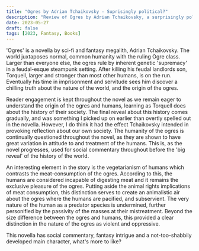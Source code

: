 ```yaml
---
title: "Ogres by Adrian Tchaikovsky - Suprisingly political?"
description: "Review of Ogres by Adrian Tchaikovsky, a surprisingly political little fantasy novella."
date: 2023-05-27
draft: false
tags: [2023, Fantasy, Books]
---
```


'Ogres' is a novella by sci-fi and fantasy megalith, Adrian Tchaikovsky. The world juxtaposes normal, common humanity with the ruling Ogre class. Larger than everyone else, the ogres rule by inherent genetic 'supremacy' in a feudal-esque steampunk setting. After killing his feudal landlords son, Torquell, larger and stronger than most other humans, is on the run. Eventually his time in imprisonment and servitude sees him discover a chilling truth about the nature of the world, and the origin of the ogres.

Reader engagement is kept throughout the novel as we remain eager to understand the origin of the ogres and humans, learning as Torquell does about the history of their society. The final reveal about this history comes gradually, and was something I picked up on earlier than overtly spelled out in the novella. However, I do think it had the effect Tchaikovsky intended in provoking reflection about our own society. The humanity of the ogres is continually questioned throughout the novel, as they are shown to have great variation in attitude to and treatment of the humans. This is, as the novel progresses, used for social commentary throughout before the 'big reveal' of the history of the world.

An interesting element in the story is the vegetarianism of humans which contrasts the meat-consumption of the ogres. According to this, the humans are considered incapable of digesting meat and it remains the exclusive pleasure of the ogres. Putting aside the animal rights implications of meat consumption, this distinction serves to create an animalistic air about the ogres where the humans are pacified, and subservient. The very nature of the human as a predator species is undermined, further personified by the passivity of the masses at their mistreatment. Beyond the size difference between the ogres and humans, this provided a clear distinction in the nature of the ogres as violent and oppressive.  

This novella has social commentary, fantasy intrigue and a not-too-shabbily developed main character, what's more to like? 
